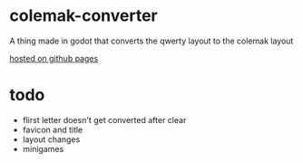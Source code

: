 # colemak-converter
A thing made in godot that converts the qwerty layout to the colemak layout

[hosted on github pages](https://sininen-blue.github.io/colemak-converter/)


# todo
- flirst letter doesn't get converted after clear
- favicon and title
- layout changes
- minigames

